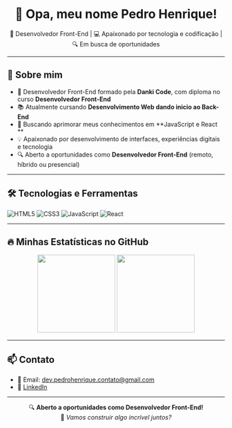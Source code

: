 <h1 align="center">👋 Opa, meu nome Pedro Henrique!</h1>

<p align="center">
  🚀 Desenvolvedor Front-End | 💻 Apaixonado por tecnologia e codificação | 🔍 Em busca de oportunidades
</p>

---

## 💼 Sobre mim
- 🎯 Desenvolvedor Front-End formado pela **Danki Code**, com diploma no curso **Desenvolvedor Front-End**
- 📚 Atualmente cursando **Desenvolvimento Web dando inicio ao Back-End**
- 🌱 Buscando aprimorar meus conhecimentos em **JavaScript e React **
- 💡 Apaixonado por desenvolvimento de interfaces, experiências digitais e tecnologia
- 🔍 Aberto a oportunidades como **Desenvolvedor Front-End** (remoto, híbrido ou presencial)

---

## 🛠️ Tecnologias e Ferramentas

![HTML5](https://img.shields.io/badge/HTML5-%23E34F26?style=flat&logo=html5&logoColor=white)
![CSS3](https://img.shields.io/badge/CSS3-%231572B6?style=flat&logo=css3&logoColor=white)
![JavaScript](https://img.shields.io/badge/JavaScript-%23F7DF1E?style=flat&logo=javascript&logoColor=black)
![React](https://img.shields.io/badge/React-%2361DAFB?style=flat&logo=react&logoColor=black)

---

## 🔥 Minhas Estatísticas no GitHub

<p align="center">
  <img height="180em" src="https://github-readme-stats.vercel.app/api?username=seuusuario&show_icons=true&theme=radical"/>
  <img height="180em" src="https://github-readme-stats.vercel.app/api/top-langs/?username=seuusuario&layout=compact&theme=radical"/>
</p>

---

## 📫 Contato

- 📧 Email: [dev.pedrohenrique.contato@gmail.com](mailto:dev.pedrohenrique.contato@gmail.com)
- 💼 [LinkedIn](https://www.linkedin.com/in/pedro-henrique-39148b2a1/) 

---

<p align="center">
  🔍 <b>Aberto a oportunidades como Desenvolvedor Front-End!</b><br>
  🚀 <i>Vamos construir algo incrível juntos?</i>
</p>
